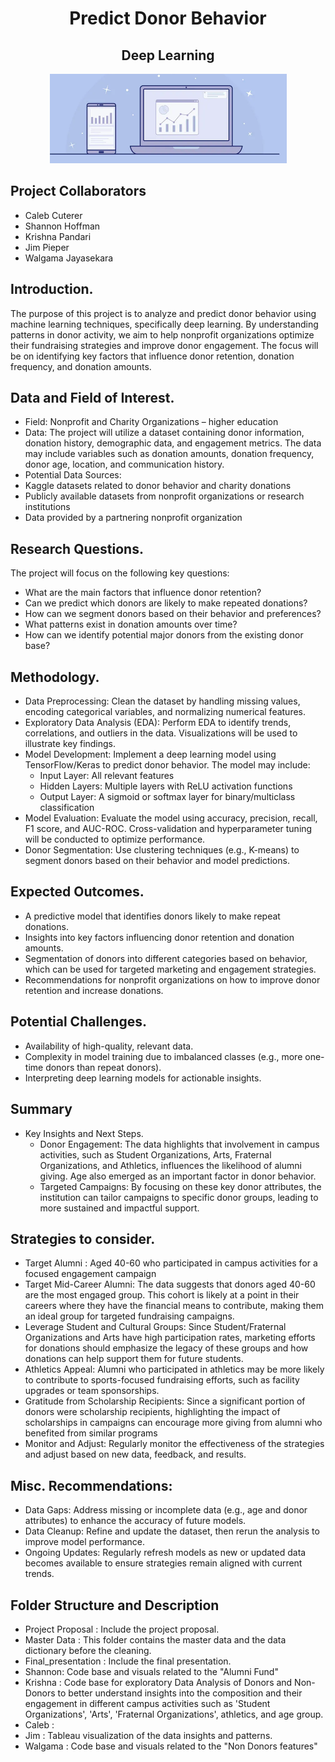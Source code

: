 <h1 align="center"> Predict Donor Behavior </h1>
<h2 align="center"> Deep Learning </h2>

<div align="center">
	<img src="conversion.png">
</div>

## Project Collaborators 
- Caleb Cuterer
- Shannon Hoffman
- Krishna Pandari
- Jim Pieper  
- Walgama Jayasekara

## Introduction.
The purpose of this project is to analyze and predict donor behavior using machine learning techniques, 
specifically deep learning. By understanding patterns in donor activity, we aim to help nonprofit 
organizations optimize their fundraising strategies and improve donor engagement. The focus will 
be on identifying key factors that influence donor retention, donation frequency, and donation amounts.

## Data and Field of Interest.
- Field: Nonprofit and Charity Organizations – higher education
- Data: The project will utilize a dataset containing donor information, donation history, demographic data, and engagement metrics. The data may include variables such as donation amounts, donation frequency, donor age, location, and communication history.
- Potential Data Sources:
- Kaggle datasets related to donor behavior and charity donations
- Publicly available datasets from nonprofit organizations or research institutions
- Data provided by a partnering nonprofit organization

## Research Questions.
The project will focus on the following key questions:

- What are the main factors that influence donor retention?
- Can we predict which donors are likely to make repeated donations?
- How can we segment donors based on their behavior and preferences?
- What patterns exist in donation amounts over time?
- How can we identify potential major donors from the existing donor base?

## Methodology.
- Data Preprocessing: Clean the dataset by handling missing values, encoding categorical variables, and normalizing numerical features.
- Exploratory Data Analysis (EDA): Perform EDA to identify trends, correlations, and outliers in the data. Visualizations will be used to illustrate key findings.
- Model Development: Implement a deep learning model using TensorFlow/Keras to predict donor behavior. The model may include:
  - Input Layer: All relevant features
  - Hidden Layers: Multiple layers with ReLU activation functions
  - Output Layer: A sigmoid or softmax layer for binary/multiclass classification
- Model Evaluation: Evaluate the model using accuracy, precision, recall, F1 score, and AUC-ROC. Cross-validation and hyperparameter tuning will be conducted to optimize performance.
- Donor Segmentation: Use clustering techniques (e.g., K-means) to segment donors based on their behavior and model predictions.

## Expected Outcomes.
- A predictive model that identifies donors likely to make repeat donations.
- Insights into key factors influencing donor retention and donation amounts.
- Segmentation of donors into different categories based on behavior, which can be used for targeted marketing and engagement strategies.
- Recommendations for nonprofit organizations on how to improve donor retention and increase donations.

## Potential Challenges.
- Availability of high-quality, relevant data.
- Complexity in model training due to imbalanced classes (e.g., more one-time donors than repeat donors).
- Interpreting deep learning models for actionable insights.

## Summary
- Key Insights and Next Steps.
  - Donor Engagement: The data highlights that involvement in campus activities, such as Student Organizations, Arts, Fraternal Organizations, and Athletics, influences the likelihood of alumni giving. Age also emerged as an important factor in donor behavior.
  - Targeted Campaigns: By focusing on these key donor attributes, the institution can tailor campaigns to specific donor groups, leading to more sustained and impactful support.

## Strategies to consider.
- Target Alumni :  Aged 40-60 who participated in campus activities for a focused engagement campaign
- Target Mid-Career Alumni: The data suggests that donors aged 40-60 are the most engaged group. This cohort is likely at a point in their careers where they have the financial means to contribute, making them an ideal group for targeted fundraising campaigns.
- Leverage Student and Cultural Groups: Since Student/Fraternal Organizations and Arts have high participation rates, marketing efforts for donations should emphasize the legacy of these groups and how donations can help support them for future students.
- Athletics Appeal: Alumni who participated in athletics may be more likely to contribute to sports-focused fundraising efforts, such as facility upgrades or team sponsorships.
- Gratitude from Scholarship Recipients: Since a significant portion of donors were scholarship recipients, highlighting the impact of scholarships in campaigns can encourage more giving from alumni who benefited from similar programs
- Monitor and Adjust: Regularly monitor the effectiveness of the strategies and adjust based on new data, feedback, and results.
  
## Misc. Recommendations:
- Data Gaps: Address missing or incomplete data (e.g., age and donor attributes) to enhance the accuracy of future models.
- Data Cleanup: Refine and update the dataset, then rerun the analysis to improve model performance.
- Ongoing Updates: Regularly refresh models as new or updated data becomes available to ensure strategies remain aligned with current trends.

## Folder Structure and Description 
- Project Proposal : Include the project proposal.
- Master Data : This folder contains the master data and the data dictionary before the cleaning.
- Final_presentation : Include the final presentation.
- Shannon: Code base and visuals related to the "Alumni Fund"
- Krishna : Code base for exploratory Data Analysis of Donors and Non-Donors to better understand insights into the composition and their engagement in different campus activities such as 'Student Organizations', 'Arts', 'Fraternal Organizations',  athletics, and age group.
- Caleb : 
- Jim : Tableau visualization of the data insights and patterns. 
- Walgama : Code base and visuals related to the "Non Donors features"



